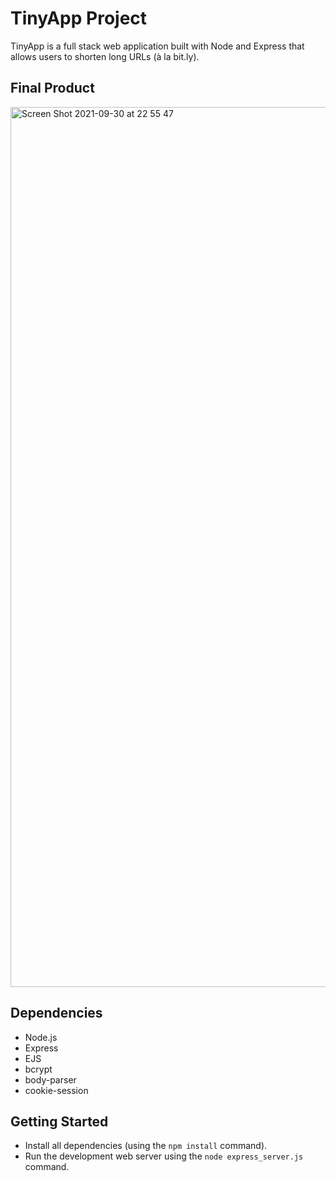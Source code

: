 # TinyApp Project

TinyApp is a full stack web application built with Node and Express that allows users to shorten long URLs (à la bit.ly).

## Final Product

<img width="1408" alt="Screen Shot 2021-09-30 at 22 55 47" src="https://user-images.githubusercontent.com/46178706/135771816-93014ed5-2513-4682-b02e-2a70d708c1a3.png">



## Dependencies

- Node.js
- Express
- EJS
- bcrypt
- body-parser
- cookie-session

## Getting Started

- Install all dependencies (using the `npm install` command).
- Run the development web server using the `node express_server.js` command.
